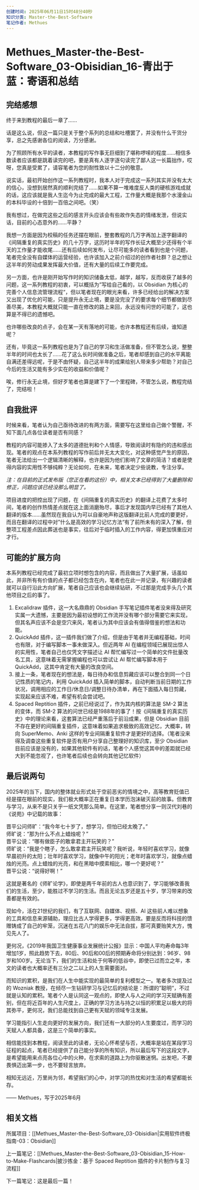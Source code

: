 ```yaml
---
创建时间: 2025年06月11日15时48分40秒
知识分类: Master-the-Best-Software
笔记作者: Methues
---
```

# Methues_Master-the-Best-Software_03-Obisidian_16-青出于蓝：寄语和总结

## 完结感想

终于来到教程的最后一章了……

话是这么说，但这一篇只是关于整个系列的总结和吐槽罢了，并没有什么干货分享，总之先感谢各位的阅读，万分感谢。

为了照顾所有水平的读者，本教程的写作事无巨细到了堪称啰嗦的程度……相信多数读者应该都是跳着读完的吧，要是真有人逐字逐句读完了鄙人这一长篇拙作，哎呀，您真是受累了，请容笔者为您的耐性致以十二分的敬意。

说实话，最初开始创作这一系列教程时，我本人对于完成这一系列其实并没有太大的信心，没想到居然真的顺利完结了……如果不算一堆难度反人类的硬核游戏成就的话，这应该就是我人生迄今为止完成的最大工程，工作量大概是我那个水漫金山的本科毕设的十倍到一百倍之间吧。（笑）

我有想过，在做完这些之后的感言开头应该会有些故作失态的情绪发泄，但说实话，目前的心态意外的……平静？

我想一方面是因为校稿的任务还摆在眼前，整套教程的几万字再加上逐字翻译的《间隔重复的真实历史》的几十万字，这历时半年的写作长征大概至少还得有个半天的工作量才能收尾……还有后续如何发布，让尽可能多的读者看到也是个问题，笔者完全没有自媒体的运营经验，也许该加入之前介绍过的创作者社群？总之想让这半年的劳动成果发挥最大价值，还有大量的后续工作要完成。

另一方面，也许是刚开始写作时的知识储备太低，越学，越写，反而收获了越多的问题，这一系列教程的初衷，可以概括为”写给自己看的，以 Obsidian 为核心的完善个人信息流管理流程“，但以笔者现在的眼光来看，许多已经给出的解决方案又出现了优化的可能，只是提升永无止境，要是没完没了的要求每个细节都做到尽善尽美，本教程大概就只能一直在修改的路上来回，永远没有问世的可能了，这也算是不得已的遗憾吧。

也许哪些改良的点子，会在某一天有落地的可能，也许本教程还有后续，谁知道呢？

还有，毕竟这一系列教程也是为了自己的学习和生活做准备，但不管怎么说，整整半年的时间也太长了……花了这么长时间做准备之后，笔者却感到自己的水平离能自满还差得远呢，于是不由怀疑，自己这半年的成果给别人带来多少帮助？对自己今后的生活又能有多少实在的收益和价值呢？

唉，修行永无止境，但好歹笔者也算是建下了一个里程碑，不管怎么说，教程完结了，完结啦！

## 自我批评

时候来看，笔者认为自己亟待改进的有两方面，需要写在这里给自己做个警醒，不知下面几点各位读者是否有同感？

教程的内容可能掺入了太多的道德批判和个人情感，导致阅读时有隐约的违和感出现。笔者的观点在本系列教程的写作前后并无太大变化，对这种感觉产生的原因，笔者无法给出一个逻辑清晰的解释，也许是因为他们影响了文章的简洁？或者是使得内容的实用性不够纯粹？无论如何，在未来，笔者决定少些说教，专注分享。

*注：在目前的正式发布版（您正在看的这份）中，相关文本已经得到了大量删除和修正，问题应该已经没那么明显了。*

项目进度的把控出现了问题，在《间隔重复的真实历史》的翻译上花费了太多时间，笔者的创作热情差点就在这上面消磨殆尽，事后才发现国内早已经有了其他人翻译的版本……虽然现在我自认为可以自豪地声称这版翻译比前人完成的要更好，而且在翻译的过程中对”什么是高效的学习记忆方法“有了前所未有的深入了解，但整项工程差点因此葬送也是事实，往后对于临时插入的工作内容，得更加慎重应对才行。

## 可能的扩展方向

本系列教程已经完成了最初立项时想包含的内容，而且做出了大量扩展，话虽如此，并非所有有价值的点子都已经包含在内，笔者也在此一并记录，有兴趣的读者就可以自行沿此方向扩展，笔者自己应该也会继续钻研，不过那是完成手头几个其他项目之后的事了。

1. Excalidraw 插件，这一大名鼎鼎的 Obsidian 手写笔记插件笔者没来得及研究实属一大遗憾，主要是因为最初设想的工作流并没有哪个部分需要它来实现，但其名声应该不会是空穴来风，笔者认为其中应该会有值得借鉴的想法和功能。
2. QuickAdd 插件，这一插件我们做了介绍，但是由于笔者并无编程基础，时间也有限，对于编写脚本一事未做深入。但近两年 AI 在编程领域已展现出惊人的实用性，笔者自己也仅凭文字描述让 AI 帮忙编写过一个简单的文件批量改名工具，这意味着无需掌握编程也可以尝试让 AI 帮忙编写脚本用于 QuickAdd，这其中肯定有大量的改良空间。
3. 接上一条，笔者现在的想法是，每日待办和信息剪藏应该可以整合到同一个日记性质的笔记内，利用 QuickAdd 插入简单的脚本，自动判断当前日期的工作状况，调用相应的工作日/休息日/调整日待办清单，再在下面插入每日剪藏，实现起来应该不难，希望有机会尝试吧。
4. Spaced Reptition 插件，之前已经说过了，作为其内核的算法是 SM-2 算法的变体，而 SM-2 算法的问世已经是1988年的事了！按《间隔重复的真实历史》中的理论来看，这套算法已经严重落后于前沿成果，但是 Obsidian 目前不存在更好的间隔重复插件，这意味着如果追求极致的高效记忆，大概率，转向 SuperMemo、Anki 这样的专业间隔重复软件才是更好的选择。（笔者没来得及调查这些重复软件是否有用户分享自己整理好的知识库，至少 Obsidian 目前应该是没有的，如果其他软件有的话，笔者个人感觉这其中的差距就已经大到不能忽视了，也许笔者后续也会转向其他记忆软件）

## 最后说两句

2025年的当下，国内的整体就业形式处于空前恶劣的情境之中，高等教育贬值已经是摆在眼前的现实，我们极大概率正在重复日本学历泡沫破灭前的故事。但教育与学习，从来不是只关乎一纸文凭那么简单。在这里，笔者想分享一则汉代刘巷的《说苑》中记载的故事：

晋平公问师旷：“我今年七十岁了，想学习，但怕已经太晚了。”  
师旷说：“那为什么不点上蜡烛呢？”  
晋平公说：“哪有做臣子的敢拿君主开玩笑的？”  
师旷说：“我是个瞎子，怎么敢拿君主开玩笑呢？我听说，年轻时喜欢学习，就像早晨初升的太阳；壮年时喜欢学习，就像中午的阳光；老年时喜欢学习，就像点蜡烛的光亮。点上蜡烛的光亮，和在黑暗中摸索相比，哪一个更好呢？”  
晋平公说：“说得好啊！”

这就是著名的《师旷论学》，即使是两千年前的古人也意识到了，学习能够改善我们的生活，至少，能胜过不学习的生活。而且无论五岁还是五十岁，学习带来的改善都是有效的。

现如今，活在21世纪的我们，有了互联网、自媒体、视频、AI 这些前人难以想象的工具和信息来源辅助，理应比古人学得更多，学得更高效。要是反而将科技的馈赠铸成了自己的牢笼，沉迷在五花八门的娱乐中无法自拔，那可真要贻笑大方，愧见先人了。

更何况，《2019年我国卫生健康事业发展统计公报》显示：中国人平均寿命每3年增加1岁，照此趋势下去，80后、90后和00后的预期寿命将分别达到：96岁、98岁和100岁。无论当下，我们的生活和处于何等的低谷中，即使已过而立之年，本文的读者也大概率还有三分之二以上的人生需要面对。

而知识的累积，是我们在人生中能实现的最简单的复利模型之一。笔者多次提及过的 Wozniak 教授，在倾尽一生钻研学习与记忆后的结论是：所谓的”聪明“，不过就是认知的累积。笔者个人是认同这一观点的，即使人与人之间的学习天赋确有差别，但在将近百年的人生尺度上，正确的学习方法与持之以恒的积累足以极大的将其弥平，更何况，我们总能找到自己更有天赋的领域专注发展。

学习能指引人生走向更好的发展方向，我们还有一大部分的人生要度过，而学习的天赋人人都具备，这是三个简单的事实。

相信能找到本教程，阅读至此的读者，无论心怀希望与否，大概率是站在某段学习征程的起点，笔者已经提供了自己能分享的所有知识，所以最后写下的这段文字，是希望能用来点亮各位心中的火种，在求索的道路上为你驱散迷惘。出发吧，不要畏惧迈出第一步，也不要轻言放弃。

相知无远近，万里尚为邻，希望我们的心中，对学习的热忱和对生活的希望都能长存。

—— Methues，写于2025年6月

## 相关文档

所属项目：[[Methues_Master-the-Best-Software_03-Obisidian|实用软件终极指南-03：Obsidian]]

上一篇笔记：[[Methues_Master-the-Best-Software_03-Obisidian_15-How-to-Make-Flashcards|披沙拣金：基于 Spaced Reptition 插件的卡片制作与复习流程]]

下一篇笔记：这是最后一篇！